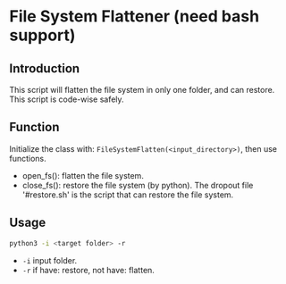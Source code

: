 # File System Flattener (need bash support)
## Introduction
This script will flatten the file system in only one folder, and can restore. This script is code-wise safely.
## Function
Initialize the class with: `FileSystemFlatten(<input_directory>)`, then use functions.
* open_fs(): flatten the file system.
* close_fs(): restore the file system (by python).
The dropout file '#restore.sh' is the script that can restore the file system.
## Usage
```bash
python3 -i <target folder> -r
```
* `-i` input folder.
* `-r` if have: restore, not have: flatten.
